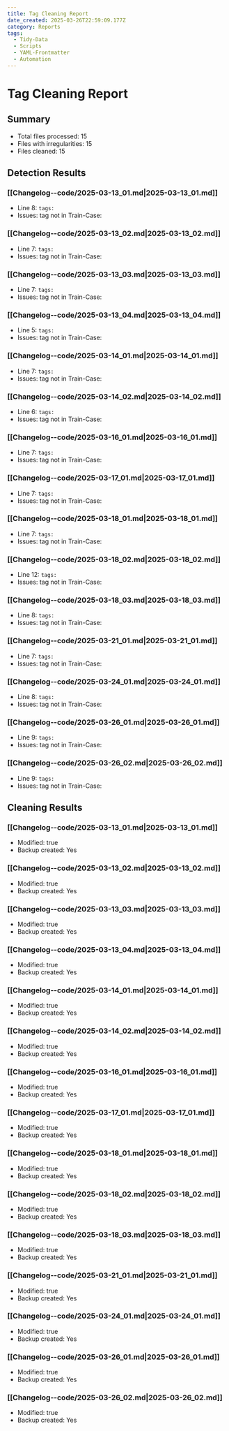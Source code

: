 ```yaml
---
title: Tag Cleaning Report
date_created: 2025-03-26T22:59:09.177Z
category: Reports
tags:
  - Tidy-Data
  - Scripts
  - YAML-Frontmatter
  - Automation
---
```


# Tag Cleaning Report

## Summary
- Total files processed: 15
- Files with irregularities: 15
- Files cleaned: 15

## Detection Results
### [[Changelog--code/2025-03-13_01.md|2025-03-13_01.md]]
* Line 8: `tags:`
* Issues: tag not in Train-Case: 

### [[Changelog--code/2025-03-13_02.md|2025-03-13_02.md]]
* Line 7: `tags:`
* Issues: tag not in Train-Case: 

### [[Changelog--code/2025-03-13_03.md|2025-03-13_03.md]]
* Line 7: `tags:`
* Issues: tag not in Train-Case: 

### [[Changelog--code/2025-03-13_04.md|2025-03-13_04.md]]
* Line 5: `tags:`
* Issues: tag not in Train-Case: 

### [[Changelog--code/2025-03-14_01.md|2025-03-14_01.md]]
* Line 7: `tags:`
* Issues: tag not in Train-Case: 

### [[Changelog--code/2025-03-14_02.md|2025-03-14_02.md]]
* Line 6: `tags:`
* Issues: tag not in Train-Case: 

### [[Changelog--code/2025-03-16_01.md|2025-03-16_01.md]]
* Line 7: `tags:`
* Issues: tag not in Train-Case: 

### [[Changelog--code/2025-03-17_01.md|2025-03-17_01.md]]
* Line 7: `tags:`
* Issues: tag not in Train-Case: 

### [[Changelog--code/2025-03-18_01.md|2025-03-18_01.md]]
* Line 7: `tags:`
* Issues: tag not in Train-Case: 

### [[Changelog--code/2025-03-18_02.md|2025-03-18_02.md]]
* Line 12: `tags:`
* Issues: tag not in Train-Case: 

### [[Changelog--code/2025-03-18_03.md|2025-03-18_03.md]]
* Line 8: `tags:`
* Issues: tag not in Train-Case: 

### [[Changelog--code/2025-03-21_01.md|2025-03-21_01.md]]
* Line 7: `tags:`
* Issues: tag not in Train-Case: 

### [[Changelog--code/2025-03-24_01.md|2025-03-24_01.md]]
* Line 8: `tags:`
* Issues: tag not in Train-Case: 

### [[Changelog--code/2025-03-26_01.md|2025-03-26_01.md]]
* Line 9: `tags:`
* Issues: tag not in Train-Case: 

### [[Changelog--code/2025-03-26_02.md|2025-03-26_02.md]]
* Line 9: `tags:`
* Issues: tag not in Train-Case: 


## Cleaning Results
### [[Changelog--code/2025-03-13_01.md|2025-03-13_01.md]]
* Modified: true
* Backup created: Yes

### [[Changelog--code/2025-03-13_02.md|2025-03-13_02.md]]
* Modified: true
* Backup created: Yes

### [[Changelog--code/2025-03-13_03.md|2025-03-13_03.md]]
* Modified: true
* Backup created: Yes

### [[Changelog--code/2025-03-13_04.md|2025-03-13_04.md]]
* Modified: true
* Backup created: Yes

### [[Changelog--code/2025-03-14_01.md|2025-03-14_01.md]]
* Modified: true
* Backup created: Yes

### [[Changelog--code/2025-03-14_02.md|2025-03-14_02.md]]
* Modified: true
* Backup created: Yes

### [[Changelog--code/2025-03-16_01.md|2025-03-16_01.md]]
* Modified: true
* Backup created: Yes

### [[Changelog--code/2025-03-17_01.md|2025-03-17_01.md]]
* Modified: true
* Backup created: Yes

### [[Changelog--code/2025-03-18_01.md|2025-03-18_01.md]]
* Modified: true
* Backup created: Yes

### [[Changelog--code/2025-03-18_02.md|2025-03-18_02.md]]
* Modified: true
* Backup created: Yes

### [[Changelog--code/2025-03-18_03.md|2025-03-18_03.md]]
* Modified: true
* Backup created: Yes

### [[Changelog--code/2025-03-21_01.md|2025-03-21_01.md]]
* Modified: true
* Backup created: Yes

### [[Changelog--code/2025-03-24_01.md|2025-03-24_01.md]]
* Modified: true
* Backup created: Yes

### [[Changelog--code/2025-03-26_01.md|2025-03-26_01.md]]
* Modified: true
* Backup created: Yes

### [[Changelog--code/2025-03-26_02.md|2025-03-26_02.md]]
* Modified: true
* Backup created: Yes

